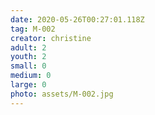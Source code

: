 ```yaml
---
date: 2020-05-26T00:27:01.118Z
tag: M-002
creator: christine
adult: 2
youth: 2
small: 0
medium: 0
large: 0
photo: assets/M-002.jpg
---
```

